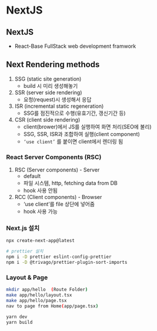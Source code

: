 # NextJS

## NextJS

- React-Base FullStack web development framwork

## Next Rendering methods

1. SSG (static site generation)
    - build 시 미리 생성해놓기
2. SSR (server side rendering)
    - 요청(request)시 생성해서 응답
3. ISR (incremental static regeneration)
    - SSG를 점진적으로 수행(유효기간, 갱신기간 등)
4. CSR (client side rendering)
    - client(brower)에서 JS를 실행하여 화면 처리(SEO에 불리)
    - SSG, SSR, ISR과 조합하여 실행(client component)
    - `‘use client’` 를 붙이면 client에서 렌더링 됨

### React Server Components (RSC)

1. RSC (Server components) - Server
    - default
    - 파일 시스템, http, fetching data from DB
    - hook 사용 안됨
2. RCC (Client components) - Browser
    - ‘use client’를 file 상단에 넣어줌
    - hook 사용 가능

### Next.js 설치

```bash
npx create-next-app@latest

# prettier 설치
npm i -D prettier eslint-config-prettier
npm i -D @trivago/prettier-plugin-sort-imports
```

### Layout & Page

```bash
mkdir app/hello  (Route Folder)
make app/hello/layout.tsx 
make app/hello/page.tsx
nav to page from Home(app/page.tsx) 

yarn dev
yarn build
```